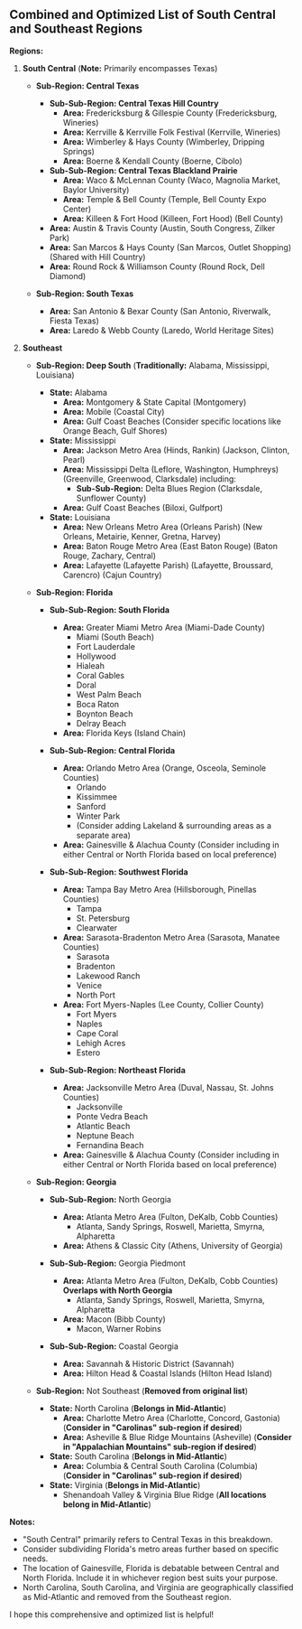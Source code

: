 ## Combined and Optimized List of South Central and Southeast Regions

**Regions:**

1. **South Central** (**Note:** Primarily encompasses Texas)

   - **Sub-Region: Central Texas**

     - **Sub-Sub-Region: Central Texas Hill Country**
       - **Area:** Fredericksburg & Gillespie County (Fredericksburg, Wineries)
       - **Area:** Kerrville & Kerrville Folk Festival (Kerrville, Wineries)
       - **Area:** Wimberley & Hays County (Wimberley, Dripping Springs)
       - **Area:** Boerne & Kendall County (Boerne, Cibolo)
     - **Sub-Sub-Region: Central Texas Blackland Prairie**
       - **Area:** Waco & McLennan County (Waco, Magnolia Market, Baylor University)
       - **Area:** Temple & Bell County (Temple, Bell County Expo Center)
       - **Area:** Killeen & Fort Hood (Killeen, Fort Hood) (Bell County)
     - **Area:** Austin & Travis County (Austin, South Congress, Zilker Park)
     - **Area:** San Marcos & Hays County (San Marcos, Outlet Shopping) (Shared with Hill Country)
     - **Area:** Round Rock & Williamson County (Round Rock, Dell Diamond)

   - **Sub-Region: South Texas**
     - **Area:** San Antonio & Bexar County (San Antonio, Riverwalk, Fiesta Texas)
     - **Area:** Laredo & Webb County (Laredo, World Heritage Sites)

2. **Southeast**

   - **Sub-Region: Deep South** (**Traditionally:** Alabama, Mississippi, Louisiana)

     - **State:** Alabama
       - **Area:** Montgomery & State Capital (Montgomery)
       - **Area:** Mobile (Coastal City)
       - **Area:** Gulf Coast Beaches (Consider specific locations like Orange Beach, Gulf Shores)
     - **State:** Mississippi
       - **Area:** Jackson Metro Area (Hinds, Rankin) (Jackson, Clinton, Pearl)
       - **Area:** Mississippi Delta (Leflore, Washington, Humphreys) (Greenville, Greenwood, Clarksdale) including:
         - **Sub-Sub-Region:** Delta Blues Region (Clarksdale, Sunflower County)
       - **Area:** Gulf Coast Beaches (Biloxi, Gulfport)
     - **State:** Louisiana
       - **Area:** New Orleans Metro Area (Orleans Parish) (New Orleans, Metairie, Kenner, Gretna, Harvey)
       - **Area:** Baton Rouge Metro Area (East Baton Rouge) (Baton Rouge, Zachary, Central)
       - **Area:** Lafayette (Lafayette Parish) (Lafayette, Broussard, Carencro) (Cajun Country)

   - **Sub-Region: Florida**

     - **Sub-Sub-Region: South Florida**

       - **Area:** Greater Miami Metro Area (Miami-Dade County)
         - Miami (South Beach)
         - Fort Lauderdale
         - Hollywood
         - Hialeah
         - Coral Gables
         - Doral
         - West Palm Beach
         - Boca Raton
         - Boynton Beach
         - Delray Beach
       - **Area:** Florida Keys (Island Chain)

     - **Sub-Sub-Region: Central Florida**

       - **Area:** Orlando Metro Area (Orange, Osceola, Seminole Counties)
         - Orlando
         - Kissimmee
         - Sanford
         - Winter Park
         - (Consider adding Lakeland & surrounding areas as a separate area)
       - **Area:** Gainesville & Alachua County (Consider including in either Central or North Florida based on local preference)

     - **Sub-Sub-Region: Southwest Florida**

       - **Area:** Tampa Bay Metro Area (Hillsborough, Pinellas Counties)
         - Tampa
         - St. Petersburg
         - Clearwater
       - **Area:** Sarasota-Bradenton Metro Area (Sarasota, Manatee Counties)
         - Sarasota
         - Bradenton
         - Lakewood Ranch
         - Venice
         - North Port
       - **Area:** Fort Myers-Naples (Lee County, Collier County)
         - Fort Myers
         - Naples
         - Cape Coral
         - Lehigh Acres
         - Estero

     - **Sub-Sub-Region: Northeast Florida**
       - **Area:** Jacksonville Metro Area (Duval, Nassau, St. Johns Counties)
         - Jacksonville
         - Ponte Vedra Beach
         - Atlantic Beach
         - Neptune Beach
         - Fernandina Beach
       - **Area:** Gainesville & Alachua County (Consider including in either Central or North Florida based on local preference)

   - **Sub-Region: Georgia**

     - **Sub-Sub-Region:** North Georgia

       - **Area:** Atlanta Metro Area (Fulton, DeKalb, Cobb Counties)
         - Atlanta, Sandy Springs, Roswell, Marietta, Smyrna, Alpharetta
       - **Area:** Athens & Classic City (Athens, University of Georgia)

     - **Sub-Sub-Region:** Georgia Piedmont

       - **Area:** Atlanta Metro Area (Fulton, DeKalb, Cobb Counties) **Overlaps with North Georgia**
         - Atlanta, Sandy Springs, Roswell, Marietta, Smyrna, Alpharetta
       - **Area:** Macon (Bibb County)
         - Macon, Warner Robins

     - **Sub-Sub-Region:** Coastal Georgia
       - **Area:** Savannah & Historic District (Savannah)
       - **Area:** Hilton Head & Coastal Islands (Hilton Head Island)

   * **Sub-Region:** Not Southeast (**Removed from original list**)

     - **State:** North Carolina (**Belongs in Mid-Atlantic**)
       - **Area:** Charlotte Metro Area (Charlotte, Concord, Gastonia) (**Consider in "Carolinas" sub-region if desired**)
       - **Area:** Asheville & Blue Ridge Mountains (Asheville) (**Consider in "Appalachian Mountains" sub-region if desired**)
     - **State:** South Carolina (**Belongs in Mid-Atlantic**)
       - **Area:** Columbia & Central South Carolina (Columbia) (**Consider in "Carolinas" sub-region if desired**)
     - **State:** Virginia (**Belongs in Mid-Atlantic**)
       - Shenandoah Valley & Virginia Blue Ridge (**All locations belong in Mid-Atlantic**)

**Notes:**

- "South Central" primarily refers to Central Texas in this breakdown.
- Consider subdividing Florida's metro areas further based on specific needs.
- The location of Gainesville, Florida is debatable between Central and North Florida. Include it in whichever region best suits your purpose.
- North Carolina, South Carolina, and Virginia are geographically classified as Mid-Atlantic and removed from the Southeast region.

I hope this comprehensive and optimized list is helpful!
